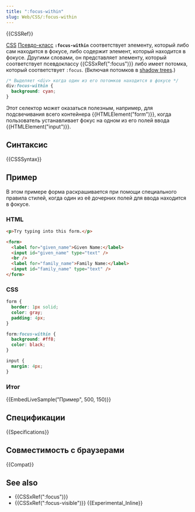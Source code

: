 ```yaml
---
title: ":focus-within"
slug: Web/CSS/:focus-within
---
```


{{CSSRef}}

[CSS](/ru/docs/Web/CSS) [Псевдо-класс](/ru/docs/Web/CSS/Pseudo-classes) **`:focus-within`** соответствует элементу, который либо сам находится в фокусе, либо содержит элемент, который находится в фокусе. Другими словами, он представляет элементу, который соответствует псевдоклассу {{CSSxRef(":focus")}} либо имеет потомка, который соответствует `:focus`. (Включая потомков в [shadow trees](/ru/docs/Web/Web_Components/Shadow_DOM).)

```css
/* Выделяет <div> когда один из его потомков находится в фокусе */
div:focus-within {
  background: cyan;
}
```

Этот селектор может оказаться полезным, например, для подсвечивания всего контейнера {{HTMLElement("form")}}, когда пользователь устанавливает фокус на одном из его полей ввода {{HTMLElement("input")}}.

## Синтаксис

{{CSSSyntax}}

## Пример

В этом примере форма раскрашивается при помощи специального правила стилей, когда один из её дочерних полей для ввода находится в фокусе.

### HTML

```html
<p>Try typing into this form.</p>

<form>
  <label for="given_name">Given Name:</label>
  <input id="given_name" type="text" />
  <br />
  <label for="family_name">Family Name:</label>
  <input id="family_name" type="text" />
</form>
```

### CSS

```css
form {
  border: 1px solid;
  color: gray;
  padding: 4px;
}

form:focus-within {
  background: #ff8;
  color: black;
}

input {
  margin: 4px;
}
```

### Итог

{{EmbedLiveSample("Пример", 500, 150)}}

## Спецификации

{{Specifications}}

## Совместимость с браузерами

{{Compat}}

## See also

- {{CSSxRef(":focus")}}
- {{CSSxRef(":focus-visible")}} {{Experimental_Inline}}
